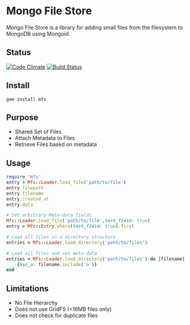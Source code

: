 Mongo File Store
================

Mongo File Store is a library for adding small files from the filesystem to MongoDB using Mongoid.

Status
------
[![Code Climate](https://codeclimate.com/github/SoftwareWithFriends/mfs.png)](https://codeclimate.com/github/SoftwareWithFriends/mfs)
[![Build Status](https://api.travis-ci.org/SoftwareWithFriends/mfs.png?branch=master)](https://travis-ci.org/SoftwareWithFriends/mfs)

Install
-------
```
gem install mfs
```

Purpose
-------
* Shared Set of Files
* Attach Metadata to Files
* Retrieve Files based on metadata

Usage
-----
```ruby
require 'mfs'
entry = Mfs::Loader.load_file('path/to/file')
entry.filepath
entry.filename
entry.created_at
entry.data

# Set arbitrary Meta-data fields
Mfs::Loader.load_file('path/to/file',test_field: true)
entry = Mfs::Entry.where(test_field: true).first

# Load all files in a directory structure
entries = Mfs::Loader.load_directory('path/to/files')

# Load all files and set meta-data
entries = Mfs::Loader.load_directory('path/to/files') do |filename|
    {has_a: filename.include('a')}
end

```

Limitations
-----------
* No File Hierarchy
* Does not use GridFS (<16MB files only)
* Does not check for duplicate files
